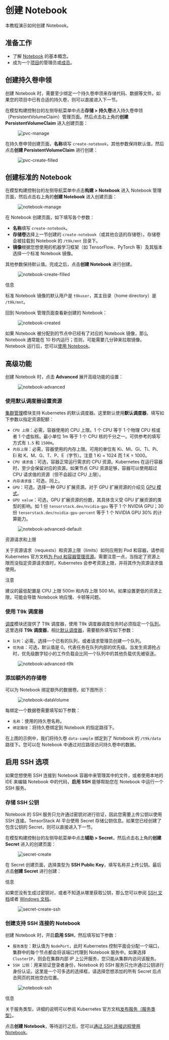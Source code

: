# 创建 Notebook

本教程演示如何创建 Notebook。

## 准备工作

* 了解 [Notebook](../modules/building/notebook.md) 的基本概念。
* 成为一个[项目](../modules/security/project.md)的管理员或[成员](./add-project-member.md)。

## 创建持久卷申领

创建 Notebook 时，需要至少绑定一个持久卷申领来存储代码、数据等文件。如果您的项目中已有合适的持久卷，则可以直接进入下一节。

在模型构建控制台的左侧导航菜单中点击**存储 > 持久卷**进入持久卷申领（PersistentVolumeClaim）管理页面。然后点击右上角的**创建 PersistentVolumeClaim** 进入创建页面：

<figure class="screenshot">
  <img alt="pvc-manage" src="../assets/tasks/develop-and-test-model/create-notebook/pvc-manage.png" class="screenshot"/>
</figure>

在持久卷申领创建页面，**名称**填写 `create-notebook`，其他参数保持默认值，然后点击**创建 PersistentVolumeClaim** 进行创建：

<figure class="screenshot">
  <img alt="pvc-create-filled" src="../assets/tasks/develop-and-test-model/create-notebook/pvc-create-filled.png" class="screenshot"/>
</figure>

## 创建标准的 Notebook

在模型构建控制台的左侧导航菜单中点击**构建 > Notebook** 进入 Notebook 管理页面，然后点击右上角的**创建 Notebook** 进入创建页面：

<figure class="screenshot">
  <img alt="notebook-manage" src="../assets/tasks/develop-and-test-model/create-notebook/notebook-manage.png" class="screenshot"/>
</figure>

在 Notebook 创建页面，如下填写各个参数：

* **名称**填写 `create-notebook`。
* **存储卷**选择上一节创建的 `create-notebook`（或其他合适的存储卷）。存储卷会被挂载到 Notebook 的 `/t9k/mnt` 目录下。
* **镜像**根据您想使用的机器学习框架（如 TensorFlow、PyTorch 等）及其版本选择一个标准 Notebook 镜像。

其他参数保持默认值。完成之后，点击**创建 Notebook** 进行创建。

<figure class="screenshot">
  <img alt="notebook-create-filled" src="../assets/tasks/develop-and-test-model/create-notebook/notebook-create-filled.png" class="screenshot"/>
</figure>

<aside class="note info">
<div class="title">信息</div>

标准 Notebook 镜像的默认用户是 `t9kuser`，其主目录（home directory）是 `/t9k/mnt`。

</aside>

回到 Notebook 管理页面查看新创建的 Notebook：

<figure class="screenshot">
  <img alt="notebook-created" src="../assets/tasks/develop-and-test-model/create-notebook/notebook-created.png" class="screenshot"/>
</figure>

如果 Notebook 被分配到的节点中已经有了对应的 Notebook 镜像，那么 Notebook 通常能在 10 秒内运行；否则，可能需要几分钟来拉取镜像。Notebook 运行后，您可以[使用 Notebook](./use-notebook.md)。

## 高级功能

创建 Notebook 时，点击 **Advanced** 展开高级功能的设置：

<figure class="screenshot">
  <img alt="notebook-advanced" src="../assets/tasks/develop-and-test-model/create-notebook/notebook-advanced.png" class="screenshot"/>
</figure>

### 使用默认调度器设置资源

[集群管理](../../module/cluster/index.md)模块支持 Kubernetes 的默认调度器。这里默认使用**默认调度器**，填写如下参数以指定资源配额：

* `CPU 上限`：必需，容器使用的 CPU 上限。1 个 CPU 等于 1 个物理 CPU 核或者 1 个虚拟核。最小单位 1m 等于 1 个 CPU 核的千分之一。可供参考的填写方式有 `1.5` 和 `1500m`。
* `内存上限`：必需，容器使用的内存上限。可用的单位有 Ki、Mi、Gi、Ti、Pi、Ei 和 K、M、G、T、P、E（字节）。注意 1 Ki = 1024 而 1 K = 1000。
* `CPU 请求值`：可选，容器正常运行需求的 CPU 资源。Kubernetes 在运行容器时，至少会保留对应的资源。如果节点 CPU 资源足够，容器可以使用超过 CPU 请求值的资源（但不会超过 CPU 上限）。
* `内存请求值`：可选，同上。
* `GPU`：可选，选择一种 GPU 扩展资源。对于 GPU 扩展资源的介绍见 [GPU 模式](../../module/cluster/scheduling/concept/gpu-mode.md)。
* `GPU value`：可选，GPU 扩展资源的份数，其具体含义受 GPU 扩展资源的类型的影响。如 1 份 `tensorstack.dev/nvidia-gpu` 等于 1 个 NVIDIA GPU；30 份 `tensorstack.dev/nvidia-gpu-percent` 等于 1 个 NVIDIA GPU 30% 的计算能力。

<figure class="screenshot">
  <img alt="notebook-advanced-default" src="../assets/tasks/develop-and-test-model/create-notebook/notebook-advanced-default.png" class="screenshot"/>
</figure>

<aside class="note info">
<div class="title">资源请求和上限</div>

关于资源请求（requests）和资源上限（limits）如何应用到 Pod 和容器，请参阅 Kubernetes 官方文档<a target="_blank" rel="noopener noreferrer" href="https://kubernetes.io/zh-cn/docs/concepts/configuration/manage-resources-containers/">为 Pod 和容器管理资源</a>。需要注意一点，当指定了资源上限而没指定资源请求值时，Kubernetes 会参考资源上限，并将其作为资源请求值使用。

</aside>

<aside class="note">
<div class="title">注意</div>

建议的最低配置是 CPU 上限 500m 和内存上限 500 Mi。如果设置更低的资源上限，可能会导致 Notebook 响应慢、卡顿等问题。

</aside>

### 使用 T9k 调度器

[调度](../modules/scheduling/index.md)模块还提供了 T9k 调度器，使用 T9k 调度器调度任务时必须指定一个[队列](../modules/scheduling/queue.md)。这里选择 **T9k 调度器**，相比[默认调度器](#使用默认调度器设置资源)，需要额外填写如下参数：

* `队列`：必需。选择一个已有的队列，或者请求管理员创建一个队列。
* `优先级`：可选，默认值是 0。代表任务在队列内部的优先级。当发生资源抢占时，优先级数字较小的工作负载会比同一个队列中的其他负载优先被驱逐。

<figure class="screenshot">
  <img alt="notebook-advanced-t9k" src="../assets/tasks/develop-and-test-model/create-notebook/notebook-advanced-t9k.png" class="screenshot"/>
</figure>

### 添加额外的存储卷

可以为 Notebook 绑定额外的数据卷。如下图所示：

<figure class="screenshot">
  <img alt="notebook-dataVolume" src="../assets/tasks/develop-and-test-model/create-notebook/notebook-dataVolume.png" class="screenshot"/>
</figure>

每绑定一个数据卷需要填写如下参数：

* `名称`：使用的持久卷名称。
* `绑定路径`：将持久卷绑定到 Notebook 的指定路径下。

在上图的示例中，我们将持久卷 `data-sample` 绑定到了 Notebook 的 `/t9k/data` 路径下。您可以在 Notebook 中通过对应路径访问持久卷中的数据。

## 启用 SSH 选项

如果您想使用 SSH 连接到 Notebook 容器中来管理其中的文件，或者使用本地的 IDE 来编辑 Notebook 中的代码，**启用 SSH** 能够帮助您在 Notebook 中运行一个 SSH 服务。

### 存储 SSH 公钥

Notebook 的 SSH 服务只允许通过密钥对进行验证，因此您需要上传公钥以使用 SSH 连接。TensorStack AI 平台使用 Secret 存储公钥信息。如果您已经创建了包含公钥的 Secret，则可以直接进入下一节。

在模型构建控制台的左侧导航菜单中点击**辅助 > Secret**，然后点击右上角的**创建 Secret** 进入的创建页面：

<figure class="screenshot">
  <img alt="secret-create" src="../assets/tasks/develop-and-test-model/create-notebook/secret-create.png" class="screenshot"/>
</figure>

在 Secret 创建页面，选择类型为 **SSH Public Key**，填写名称并上传公钥。最后点击**创建 Secret** 进行创建：

<aside class="note info">
<div class="title">信息</div>

如果您没有生成过密钥对，或者不知道从哪里获取公钥，那么您可以参阅 <a target="_blank" rel="noopener noreferrer" href="https://www.ssh.com/academy/ssh/keygen">SSH 文档</a>或者 <a target="_blank" rel="noopener noreferrer" href="https://learn.microsoft.com/zh-cn/windows-server/administration/openssh/openssh_keymanagement#user-key-generation">Windows 文档</a>。

</aside>

<figure class="screenshot">
  <img alt="secret-create-ssh" src="../assets/tasks/develop-and-test-model/create-notebook/secret-create-ssh.png" class="screenshot"/>
</figure>

### 创建支持 SSH 连接的 Notebook

创建 Notebook 时，开启**启用 SSH**，然后填写如下参数：

* `服务类型`：默认值为 `NodePort`，此时 Kubernetes 控制平面会分配一个端口，集群中的每个节点都会将该端口代理到 Notebook 服务中。如果选择 `ClusterIP`，则会在集群内部 IP 上公开服务，您只能从集群内访问该服务。
* `SSH 公钥`：用来验证登录者身份，Notebook 的 SSH 服务只允许通过公钥进行身份认证。这里是一个可多选的选择框，请选择您想添加的所有 Secret 后点击网页的其他空白位置。

<figure class="screenshot">
  <img alt="notebook-ssh" src="../assets/tasks/develop-and-test-model/create-notebook/notebook-ssh.png" class="screenshot"/>
</figure>

<aside class="note info">
<div class="title">信息</div>

关于服务类型，详细的说明可以参阅 Kubernetes 官方文档<a target="_blank" rel="noopener noreferrer" href="https://kubernetes.io/zh-cn/docs/concepts/services-networking/service/#publishing-services-service-types">发布服务（服务类型）</a>。

</aside>

点击**创建 Notebook**，等待运行之后，您可以[通过 SSH 连接远程使用 Notebook](./ssh-notebook.md)。
